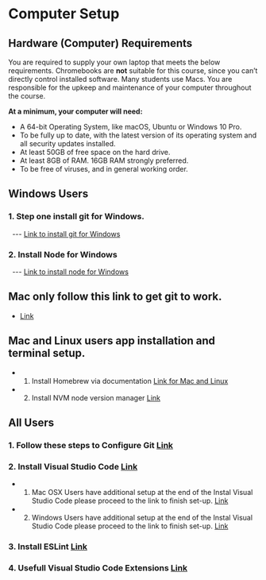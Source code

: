 # Computer Setup

## Hardware (Computer) Requirements

You are required to supply your own laptop that meets the below requirements. Chromebooks are **not** suitable for this course, since you can’t directly control installed software. Many students use Macs. You are responsible for the upkeep and maintenance of your computer throughout the course. 

**At a minimum, your computer will need:**

* A 64-bit Operating System, like macOS, Ubuntu or Windows 10 Pro.
* To be fully up to date, with the latest version of its operating system and all security updates installed.
* At least 50GB of free space on the hard drive.
* At least 8GB of RAM. 16GB RAM strongly preferred.
* To be free of viruses, and in general working order.

## Windows Users  
### 1. Step one install git for Windows. 
 &nbsp; --- [Link to install git for Windows](git-for-windows-instal.md)
### 2. Install Node for Windows 
 &nbsp; --- [Link to install node for Windows](node-window-users.md)

## Mac only follow this link to get git to work.
* [Link](mac-xcode.md)

## Mac and Linux users app installation and terminal setup.
* 1. Install Homebrew via documentation [Link for Mac and Linux](brew-mac-linux.md)
* 2. Install NVM node version manager [Link](nvm.md)

## All Users

### 1. Follow these steps to Configure Git [Link](all-user-git-config.md)


### 2. Install Visual Studio Code [Link](vscode-all.md)
 * 1. Mac OSX Users have additional setup at the end of the Instal Visual Studio Code please proceed to the link to finish set-up.
 [Link](vscode-mac.md)
 * 2. Windows Users have additional setup at the end of the Instal Visual Studio Code please proceed to the link to finish set-up. 
 [Link](vscode-windows.md)

### 3. Install ESLint [Link](eslint.md)

### 4. Usefull Visual Studio Code Extensions [Link](vscode-ex.md)


